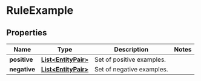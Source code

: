 
# RuleExample

## Properties
Name | Type | Description | Notes
------------ | ------------- | ------------- | -------------
**positive** | [**List&lt;EntityPair&gt;**](EntityPair.md) | Set of positive examples. | 
**negative** | [**List&lt;EntityPair&gt;**](EntityPair.md) | Set of negative examples. | 



